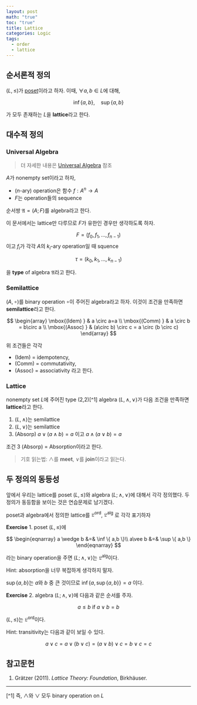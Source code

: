 ```yaml
---
layout: post
math: "true"
toc: "true"
title: Lattice
categories: Logic
tags:
  - order
  - lattice
---
```

## 순서론적 정의

${ (L,\le) }$가 [poset](https://paraconsistent.github.io/logic/2024/02/15/Poset.html)이라고 하자. 이때, ${ \forall a,b \in L }$에 대해,

$$ \inf \{ a,b \}, \quad\sup\{ a,b \} $$

가 모두 존재하는 ${ L }$을 **lattice**라고 한다.

## 대수적 정의

### Universal Algebra

>더 자세한 내용은 [Universal Algebra](https://en.wikipedia.org/wiki/Universal_algebra) 참조

${ A }$가 nonempty set이라고 하자,

- (${ n }$-ary) operation은 함수 ${ f: A^{n} \to A }$
- ${ F }$는 operation들의 sequence

순서쌍 ${ \mathfrak{A}=(A;F) }$를 algebra라고 한다.

이 문서에서는 lattice만 다루므로 ${ F }$가 유한인 경우만 생각하도록 하자.

$$ F = (f_{0},f_{1}, \dots , f_{n-1}) $$
이고 ${ f_{i} }$가 각각 ${ A }$의 ${ k_{i} }$-ary operation일 때 squence

$$ \tau = (k_{0},k_{1}, \dots ,k_{n-1}) $$

을 **type** of algebra ${ \mathfrak{A} }$라고 한다.

### Semilattice

${(A, \circ)}$를 binary operation ${ \circ }$이 주어진 algebra라고 하자. 이것이 조건을 만족하면 **semilattice**라고 한다.

$$ \begin{array} \mbox{(Idem) } & a \circ a=a \\
\mbox{(Comm) } & a \circ b = b\circ a \\ \mbox{(Assoc) } &  (a\circ b) \circ c = a \circ (b \circ c) \end{array} $$

위 조건들은 각각
- (Idem) = idempotency,
- (Comm) = commutativity,
- (Assoc) = associativity
라고 한다.

### Lattice

nonempty set ${ L }$에 주어진 type (2,2)[^1] algebra ${ (L,\wedge,\vee) }$가 다음 조건을 만족하면 **lattice**라고 한다.

1. ${ (L, \wedge) }$는 semilattice
1. ${ (L,\vee) }$는 semilattice
1. (Absorp) ${ a \vee ( a \wedge b ) = a}$ 이고 ${ a \wedge (a \vee b ) = a}$

조건 3 (Absorp) = Absorption이라고 한다.

>기호 읽는법: ${ \wedge }$를 **meet**, ${ \vee }$를 **join**이라고 읽는다.

## 두 정의의 동등성

앞에서 우리는 lattice를 poset ${ (L,\le) }$와 algebra ${ (L;\wedge, \vee)  }$에 대해서 각각 정의했다. 두 정의가 동등함을 보이는 것은 연습문제로 남기겠다.

poset과 algebra에서 정의한 lattice를 ${ \mathfrak{L}^{\mathrm{ord}} }$, ${ \mathfrak{L}^{\mathrm{alg}} }$ 로 각각 표기하자

**Exercise** 1. poset ${ (L,\le) }$에

$$ \begin{eqnarray} a \wedge b &=& \inf \{ a,b \}\\ a\vee b &=& \sup \{ a,b \} \end{eqnarray} $$

라는 binary operation을 주면 ${ (L;\wedge,\vee) }$는 ${ \mathfrak{L}^{\mathrm{alg}} }$이다.

Hint: absorption을 너무 복잡하게 생각하지 말자.

${\sup \{ a,b \}  }$는 ${ a }$와 ${ b }$ 중 큰 것이므로 ${ \inf\{a,\sup\{ a,b \}\} =a }$ 이다.


**Exercise** 2. algebra ${ (L;\wedge,\vee) }$에 다음과 같은 순서를 주자.

$$ a \le b \mbox{ if }   a \vee b = b $$

${ (L,\le) }$는 ${ \mathfrak{L}^{\mathrm{ord}} }$이다.

Hint: transitivity는 다음과 같이 보일 수 있다.

$$ a \vee c = a \vee (b \vee c) =(a \vee b) \vee c=b \vee c = c $$

## 참고문헌

1. Grätzer (2011). *Lattice Theory: Foundation*, Birkhäuser.

---
[^1] 즉, ${ \wedge }$와 ${ \vee }$ 모두 binary operation on ${ L }$